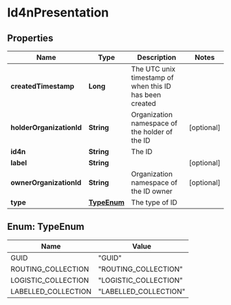 
# Id4nPresentation

## Properties
Name | Type | Description | Notes
------------ | ------------- | ------------- | -------------
**createdTimestamp** | **Long** | The UTC unix timestamp of when this ID has been created | 
**holderOrganizationId** | **String** | Organization namespace of the holder of the ID |  [optional]
**id4n** | **String** | The ID | 
**label** | **String** |  |  [optional]
**ownerOrganizationId** | **String** | Organization namespace of the ID owner |  [optional]
**type** | [**TypeEnum**](#TypeEnum) | The type of ID | 


<a name="TypeEnum"></a>
## Enum: TypeEnum
Name | Value
---- | -----
GUID | &quot;GUID&quot;
ROUTING_COLLECTION | &quot;ROUTING_COLLECTION&quot;
LOGISTIC_COLLECTION | &quot;LOGISTIC_COLLECTION&quot;
LABELLED_COLLECTION | &quot;LABELLED_COLLECTION&quot;



